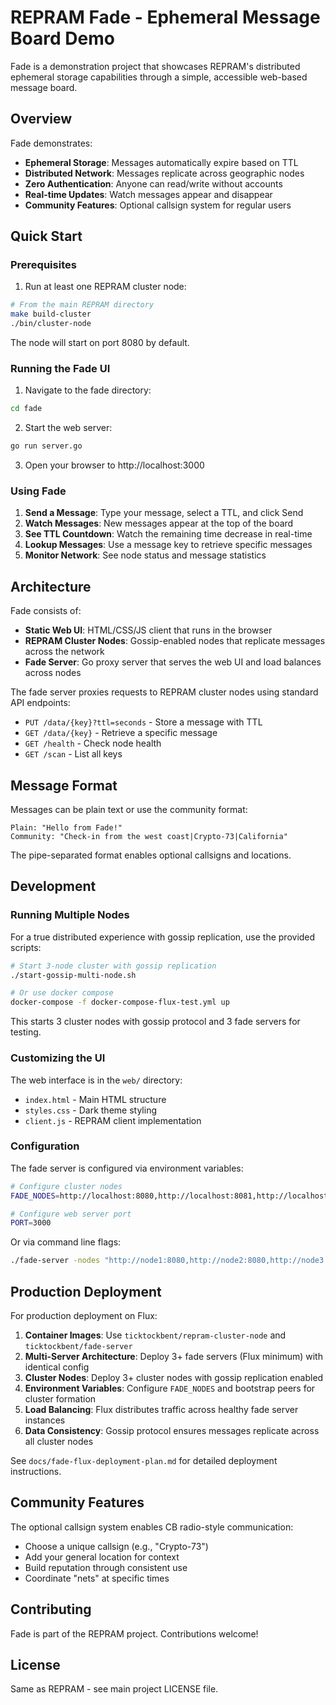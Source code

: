 # REPRAM Fade - Ephemeral Message Board Demo

Fade is a demonstration project that showcases REPRAM's distributed ephemeral storage capabilities through a simple, accessible web-based message board.

## Overview

Fade demonstrates:
- **Ephemeral Storage**: Messages automatically expire based on TTL
- **Distributed Network**: Messages replicate across geographic nodes
- **Zero Authentication**: Anyone can read/write without accounts
- **Real-time Updates**: Watch messages appear and disappear
- **Community Features**: Optional callsign system for regular users

## Quick Start

### Prerequisites

1. Run at least one REPRAM cluster node:
```bash
# From the main REPRAM directory
make build-cluster
./bin/cluster-node
```

The node will start on port 8080 by default.

### Running the Fade UI

1. Navigate to the fade directory:
```bash
cd fade
```

2. Start the web server:
```bash
go run server.go
```

3. Open your browser to http://localhost:3000

### Using Fade

1. **Send a Message**: Type your message, select a TTL, and click Send
2. **Watch Messages**: New messages appear at the top of the board
3. **See TTL Countdown**: Watch the remaining time decrease in real-time
4. **Lookup Messages**: Use a message key to retrieve specific messages
5. **Monitor Network**: See node status and message statistics

## Architecture

Fade consists of:
- **Static Web UI**: HTML/CSS/JS client that runs in the browser
- **REPRAM Cluster Nodes**: Gossip-enabled nodes that replicate messages across the network
- **Fade Server**: Go proxy server that serves the web UI and load balances across nodes

The fade server proxies requests to REPRAM cluster nodes using standard API endpoints:
- `PUT /data/{key}?ttl=seconds` - Store a message with TTL
- `GET /data/{key}` - Retrieve a specific message
- `GET /health` - Check node health
- `GET /scan` - List all keys

## Message Format

Messages can be plain text or use the community format:
```
Plain: "Hello from Fade!"
Community: "Check-in from the west coast|Crypto-73|California"
```

The pipe-separated format enables optional callsigns and locations.

## Development

### Running Multiple Nodes

For a true distributed experience with gossip replication, use the provided scripts:

```bash
# Start 3-node cluster with gossip replication
./start-gossip-multi-node.sh

# Or use docker compose
docker-compose -f docker-compose-flux-test.yml up
```

This starts 3 cluster nodes with gossip protocol and 3 fade servers for testing.

### Customizing the UI

The web interface is in the `web/` directory:
- `index.html` - Main HTML structure
- `styles.css` - Dark theme styling
- `client.js` - REPRAM client implementation

### Configuration

The fade server is configured via environment variables:
```bash
# Configure cluster nodes
FADE_NODES=http://localhost:8080,http://localhost:8081,http://localhost:8082

# Configure web server port
PORT=3000
```

Or via command line flags:
```bash
./fade-server -nodes "http://node1:8080,http://node2:8080,http://node3:8080" -port 3000
```

## Production Deployment

For production deployment on Flux:

1. **Container Images**: Use `ticktockbent/repram-cluster-node` and `ticktockbent/fade-server`
2. **Multi-Server Architecture**: Deploy 3+ fade servers (Flux minimum) with identical config
3. **Cluster Nodes**: Deploy 3+ cluster nodes with gossip replication enabled
4. **Environment Variables**: Configure `FADE_NODES` and bootstrap peers for cluster formation
5. **Load Balancing**: Flux distributes traffic across healthy fade server instances
6. **Data Consistency**: Gossip protocol ensures messages replicate across all cluster nodes

See `docs/fade-flux-deployment-plan.md` for detailed deployment instructions.

## Community Features

The optional callsign system enables CB radio-style communication:
- Choose a unique callsign (e.g., "Crypto-73")
- Add your general location for context
- Build reputation through consistent use
- Coordinate "nets" at specific times

## Contributing

Fade is part of the REPRAM project. Contributions welcome!

## License

Same as REPRAM - see main project LICENSE file.